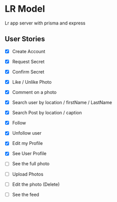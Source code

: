 # LR Model

Lr app server with prisma and express

## User Stories

- [x] Create Account
- [x] Request Secret
- [x] Confirm Secret
- [x] Like / Unlike Photo
- [x] Comment on a photo
- [x] Search user by location / firstName / LastName
- [x] Search Post by location / caption

- [x] Follow
- [x] Unfollow user
- [x] Edit my Profile
- [x] See User Profile

- [ ] See the full photo
- [ ] Upload Photos
- [ ] Edit the photo (Delete)
- [ ] See the feed
